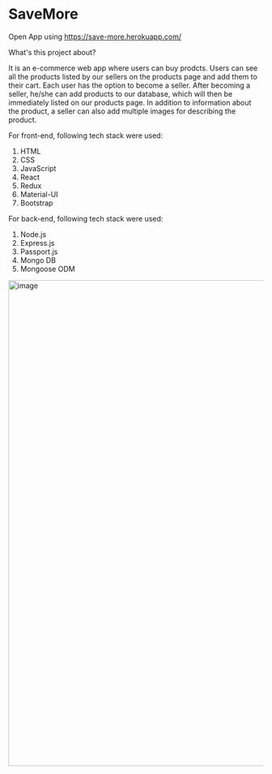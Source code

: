 # SaveMore

Open App using https://save-more.herokuapp.com/

What's this project about?

It is an e-commerce web app where users can buy prodcts. Users can see all the products listed by our sellers on the products page and add them to their cart.
Each user has the option to become a seller. After becoming a seller, he/she can add products to our database, which will then be immediately listed on our products page. 
In addition to information about the product, a seller can also add multiple images for describing the product.

For front-end, following tech stack were used:
1) HTML
2) CSS
3) JavaScript
4) React
5) Redux
6) Material-UI
7) Bootstrap

For back-end, following tech stack were used:
1) Node.js
2) Express.js
3) Passport.js
4) Mongo DB
5) Mongoose ODM

<img width="958" alt="image" src="https://user-images.githubusercontent.com/77749781/177083943-9f209734-3a1d-4775-a495-2672da17d15a.png">

